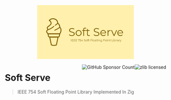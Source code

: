 <p align=center>
    <img src="misc/Soft Serve.png" alt="Soft Serve Logo" width=60%>
</p>

<img src="https://img.shields.io/github/license/pebaz/soft-serve" alt="zlib licensed" align="right">
<img src="https://img.shields.io/github/sponsors/pebaz" alt="GitHub Sponsor Count" align="right">

# Soft Serve


> IEEE 754 Soft Floating Point Library Implemented In Zig
